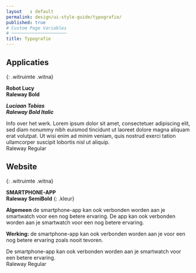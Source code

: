 ```yaml
---
layout   : default
permalink: design/ui-style-guide/typografie/
published: true
# Custom Page Variables
# ─────────────────────
title: Typografie
---
```

Applicaties
------------
{: .witruimte .witna}

<strong>Robot Lucy<br>
Raleway Bold</strong>

<strong><i>Luciaan Tobias<br>
Raleway Bold Italic</i></strong>

Info over het werk.
Lorem ipsum dolor sit amet, consectetuer 
adipiscing elit, sed diam nonummy nibh 
euismod tincidunt ut laoreet dolore magna 
aliquam erat volutpat. Ut wisi enim ad minim 
veniam, quis nostrud exerci tation ullamcorper 
suscipit lobortis nisl ut aliquip.<br>
Raleway Regular

Website
--------
{: .witruimte .witna}

<strong>SMARTPHONE-APP<br>
Raleway SemiBold</strong>
{: .kleur}

<strong>Algemeen</strong> 
de smartphone-app kan ook verbonden worden aan je smartwatch voor een nog betere ervaring. De app kan ook verbonden worden aan je smartwatch voor een nog betere ervaring.

<strong>Werking:</strong> de smartphone-app kan ook verbonden worden aan je voor een nog betere ervaring zoals nooit tevoren.

De smartphone-app kan ook verbonden worden aan je smartwatch voor een betere ervaring.<br>
Raleway Regular